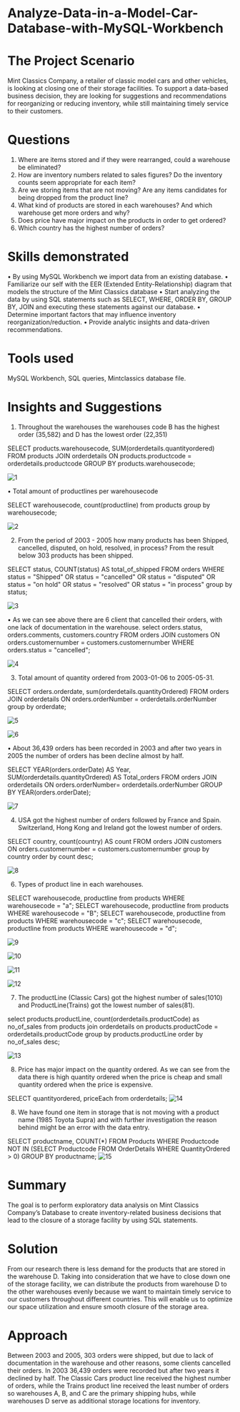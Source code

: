 # Analyze-Data-in-a-Model-Car-Database-with-MySQL-Workbench

# The Project Scenario

Mint Classics Company, a retailer of classic model cars and other vehicles, is looking at closing one of their storage facilities. To support a data-based business decision, they are looking for suggestions and recommendations for reorganizing or reducing inventory, while still maintaining timely service to their customers.

# Questions
1.  Where are items stored and if they were rearranged, could a warehouse be eliminated?
2. How are inventory numbers related to sales figures? Do the inventory counts seem appropriate for each item?
3. Are we storing items that are not moving? Are any items candidates for being dropped from the product line?
4. What kind of products are stored in each warehouses? And which warehouse get more orders and why?
5. Does price have major impact on the products in order to get ordered?
6. Which country has the highest number of orders?

# Skills demonstrated
•	By using MySQL Workbench we import data from an existing database.
•	Familiarize our self with the EER (Extended Entity-Relationship) diagram that models the structure of the Mint Classics database
•	Start analyzing the data by using SQL statements such as SELECT, WHERE, ORDER BY, GROUP BY, JOIN and executing these statements against our database.
•	Determine important factors that may influence inventory reorganization/reduction.
•	Provide analytic insights and data-driven recommendations.

# Tools used
MySQL Workbench, SQL queries, Mintclassics database file.

# Insights and Suggestions

1.	Throughout the warehouses the warehouses code B has the highest order (35,582) and D has the lowest order (22,351)

SELECT products.warehousecode, SUM(orderdetails.quantityordered)
FROM products
JOIN orderdetails ON products.productcode = orderdetails.productcode
GROUP BY products.warehousecode;


![1](https://github.com/Suravell/Analyze-Data-in-a-Model-Car-Database-with-MySQL-Workbench/assets/93171067/82fc9ded-f195-4619-8c3b-bd51683d33f3)


•	Total amount of productlines per warehousecode

SELECT warehousecode, count(productline)
from products
group by warehousecode;

   ![2](https://github.com/Suravell/Analyze-Data-in-a-Model-Car-Database-with-MySQL-Workbench/assets/93171067/7fde3f03-4a31-433e-8954-2c86e70a829f)
                             

 
2.	From the period of 2003 - 2005 how many products has been Shipped, cancelled, disputed, on hold, resolved, in process? From the result below 303 products has been shipped.

SELECT status, COUNT(status) AS total_of_shipped
FROM orders
WHERE status = "Shipped"
OR status = "cancelled"
OR status = "disputed"
OR status = "on hold"
OR status = "resolved"
OR status = "in process"
group by status;

![3](https://github.com/Suravell/Analyze-Data-in-a-Model-Car-Database-with-MySQL-Workbench/assets/93171067/b10b1a6a-617a-4c40-a7c0-00f07867892f)

 
•	As we can see above there are 6 client that cancelled their orders, with one lack of documentation in the warehouse.
select orders.status, orders.comments, customers.country
FROM orders
JOIN customers ON orders.customernumber = customers.customernumber
WHERE orders.status = "cancelled";

![4](https://github.com/Suravell/Analyze-Data-in-a-Model-Car-Database-with-MySQL-Workbench/assets/93171067/4df7f3ea-cd44-4c77-94d1-75b8a5fc98c1)
 
3.	Total amount of quantity ordered from 2003-01-06 to 2005-05-31.
   
SELECT orders.orderdate, sum(orderdetails.quantityOrdered)
FROM orders
JOIN orderdetails 
ON orders.orderNumber = orderdetails.orderNumber
group by orderdate;

![5](https://github.com/Suravell/Analyze-Data-in-a-Model-Car-Database-with-MySQL-Workbench/assets/93171067/18e79e2a-6186-4849-b79d-3b41eccb1a74)

![6](https://github.com/Suravell/Analyze-Data-in-a-Model-Car-Database-with-MySQL-Workbench/assets/93171067/bd6f8284-3228-43ec-aee0-51f954aa9045)

   
•	About 36,439 orders has been recorded in 2003 and after two years in 2005 the number of orders has been decline almost by half.

SELECT YEAR(orders.orderDate) AS Year, SUM(orderdetails.quantityOrdered) AS Total_orders
FROM orders 
JOIN orderdetails ON orders.orderNumber= orderdetails.orderNumber 
GROUP BY YEAR(orders.orderDate);

![7](https://github.com/Suravell/Analyze-Data-in-a-Model-Car-Database-with-MySQL-Workbench/assets/93171067/b5f26fe3-6ab3-476e-8468-1ce9a802d4dc)


 
4.	USA got the highest number of orders followed by France and Spain. Switzerland, Hong Kong and Ireland got the lowest number of orders.

SELECT country, count(country) AS count
FROM orders
JOIN  customers ON orders.customernumber = customers.customernumber
group by country
order by count desc;

![8](https://github.com/Suravell/Analyze-Data-in-a-Model-Car-Database-with-MySQL-Workbench/assets/93171067/cf5b2c67-ba09-4021-afae-0ae11440d5fa)

 
6.	Types of product line in each warehouses.
   
SELECT warehousecode, productline
from products
WHERE warehousecode = "a";
SELECT warehousecode, productline
from products
WHERE warehousecode = "B";
              SELECT warehousecode, productline
              from products
              WHERE warehousecode = "c";
              SELECT warehousecode, productline
              from products
              WHERE warehousecode = "d";

![9](https://github.com/Suravell/Analyze-Data-in-a-Model-Car-Database-with-MySQL-Workbench/assets/93171067/73200cf8-f25b-49cd-975a-8d463baac048)

![10](https://github.com/Suravell/Analyze-Data-in-a-Model-Car-Database-with-MySQL-Workbench/assets/93171067/07a120ef-fc15-406a-84bc-2d0341eae044)

![11](https://github.com/Suravell/Analyze-Data-in-a-Model-Car-Database-with-MySQL-Workbench/assets/93171067/d2a2eeac-c488-432d-9ca5-864ff5c86519)

![12](https://github.com/Suravell/Analyze-Data-in-a-Model-Car-Database-with-MySQL-Workbench/assets/93171067/48cd97ee-76ea-445c-bf92-a9defb0ec54e)
       
7.	The productLine (Classic Cars) got the highest number of sales(1010) and ProductLine(Trains) got the lowest number of sales(81).

select products.productLine, count(orderdetails.productCode) as no_of_sales
from products 
join orderdetails 
on products.productCode = orderdetails.productCode
group by products.productLine
order by no_of_sales desc;

![13](https://github.com/Suravell/Analyze-Data-in-a-Model-Car-Database-with-MySQL-Workbench/assets/93171067/ee49c427-dfee-4629-9aca-6325e234b3d2)

 
8.	Price has major impact on the quantity ordered. As we can see from the data there is high quantity ordered when the price is cheap and small quantity ordered when the price is expensive.

SELECT quantityordered, priceEach from orderdetails;
![14](https://github.com/Suravell/Analyze-Data-in-a-Model-Car-Database-with-MySQL-Workbench/assets/93171067/3380fcbc-3c07-4c2b-8b58-600f3e67716c)
 
8.	We have found one item in storage that is not moving with a product name (1985 Toyota Supra) and with further investigation the reason behind might be an error with the data entry.

SELECT productname, COUNT(*)
FROM Products 
WHERE  Productcode NOT IN (SELECT Productcode FROM OrderDetails WHERE QuantityOrdered > 0)
GROUP BY productname;
 ![15](https://github.com/Suravell/Analyze-Data-in-a-Model-Car-Database-with-MySQL-Workbench/assets/93171067/540e2dc4-655d-41c7-aa22-e93a57d58dfb)

# Summary
The goal is to perform exploratory data analysis on Mint Classics Company’s Database to create inventory-related business decisions that lead to the closure of a storage facility by using SQL statements. 

# Solution
From our research there is less demand for the products that are stored in the warehouse D.  Taking into consideration that we have to close down one of the storage facility, we can distribute the products from warehouse D to the other warehouses evenly because we want to maintain timely service to our customers throughout different countries. This will enable us to optimize our space utilization and ensure smooth closure of the storage area.

# Approach
Between 2003 and 2005, 303 orders were shipped, but due to lack of documentation in the warehouse and other reasons, some clients cancelled their orders. In 2003 36,439 orders were recorded but after two years it declined by half. The Classic Cars product line received the highest number of orders, while the Trains product line received the least number of orders so warehouses A, B, and C are the primary shipping hubs, while warehouses D serve as additional storage locations for inventory.
